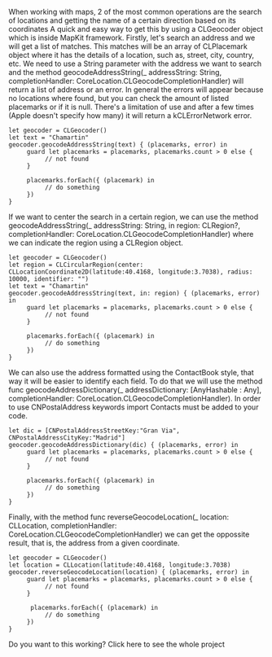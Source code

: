 When working with maps, 2 of the most common operations are the search of locations and getting the name of a certain direction based on its coordinates
A quick and easy way to get this by using a CLGeocoder object which is inside MapKit framework.
Firstly, let's search an address and we will get a list of matches. This matches will be an array of CLPlacemark object where it has the details of a location, such as, street, city, country, etc. We need to use a String parameter with the address we want to search and the method geocodeAddressString(_ addressString: String, completionHandler: CoreLocation.CLGeocodeCompletionHandler) will return a list of address or an error.
In general the errors will appear because no locations where found, but you can check the amount of listed placemarks or if it is null. There's a limitation of use and after a few times (Apple doesn't specify how many) it will return a kCLErrorNetwork error.

```
let geocoder = CLGeocoder()
let text = "Chamartin"
geocoder.geocodeAddressString(text) { (placemarks, error) in
     guard let placemarks = placemarks, placemarks.count > 0 else {
          // not found
     }
            
     placemarks.forEach({ (placemark) in
          // do something
     })
}
```

If we want to center the search in a certain region, we can use the method geocodeAddressString(_ addressString: String, in region: CLRegion?, completionHandler: CoreLocation.CLGeocodeCompletionHandler) where we can indicate the region using a CLRegion object.

```
let geocoder = CLGeocoder()
let region = CLCircularRegion(center: CLLocationCoordinate2D(latitude:40.4168, longitude:3.7038), radius: 10000, identifier: "")
let text = "Chamartin"
geocoder.geocodeAddressString(text, in: region) { (placemarks, error) in
     guard let placemarks = placemarks, placemarks.count > 0 else {
          // not found
     }
            
     placemarks.forEach({ (placemark) in
          // do something
     })
}
```

We can also use the address formatted using the ContactBook style, that way it will be easier to identify each field. To do that we will use the method func geocodeAddressDictionary(_ addressDictionary: [AnyHashable : Any], completionHandler: CoreLocation.CLGeocodeCompletionHandler). In order to use CNPostalAddress keywords import Contacts must be added to your code.

```
let dic = [CNPostalAddressStreetKey:"Gran Via", CNPostalAddressCityKey:"Madrid"]
geocoder.geocodeAddressDictionary(dic) { (placemarks, error) in
     guard let placemarks = placemarks, placemarks.count > 0 else {
          // not found
     }
            
     placemarks.forEach({ (placemark) in
          // do something
     })
}
```

Finally, with the method func reverseGeocodeLocation(_ location: CLLocation, completionHandler: CoreLocation.CLGeocodeCompletionHandler) we can get the oppossite result, that is, the address from a given coordinate.

```
let geocoder = CLGeocoder()
let location = CLLocation(latitude:40.4168, longitude:3.7038)
geocoder.reverseGeocodeLocation(location) { (placemarks, error) in
     guard let placemarks = placemarks, placemarks.count > 0 else {
          // not found
     }
            
      placemarks.forEach({ (placemark) in
          // do something
     })
}
```
Do you want to this working? Click here to see the whole project
